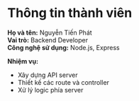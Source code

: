 # Thông tin thành viên

**Họ và tên:** Nguyễn Tiến Phát  
**Vai trò:** Backend Developer  
**Công nghệ sử dụng:** Node.js, Express  

**Nhiệm vụ:**  
- Xây dựng API server  
- Thiết kế các route và controller  
- Xử lý logic phía server  
